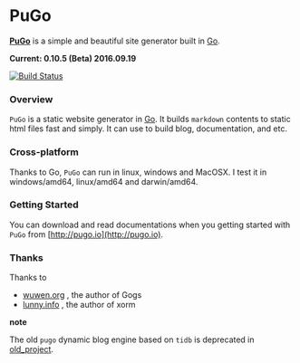 # PuGo

[**PuGo**](http://pugo.io) is a simple and beautiful site generator built in [Go](http://golang.org).

**Current: 0.10.5 (Beta) 2016.09.19**

[![Build Status](https://travis-ci.org/go-xiaohei/pugo.svg?branch=master)](https://travis-ci.org/go-xiaohei/pugo)

### Overview

`PuGo` is a static website generator in [Go](http://golang.org). It builds `markdown` contents to static html files fast and simply. It can use to build blog, documentation, and etc.

### Cross-platform

Thanks to Go, `PuGo` can run in linux, windows and MacOSX. I test it in windows/amd64, linux/amd64 and darwin/amd64.

### Getting Started

You can download and read documentations when you getting started with `PuGo` from [http://pugo.io](http://pugo.io).


### Thanks

Thanks to

- [wuwen.org](http://wuwen.org) , the author of Gogs
- [lunny.info](http://lunny.info) , the author of xorm

**note**

The old `pugo` dynamic blog engine based on `tidb` is deprecated in [old_project](https://github.com/go-xiaohei/pugo/tree/old_project).